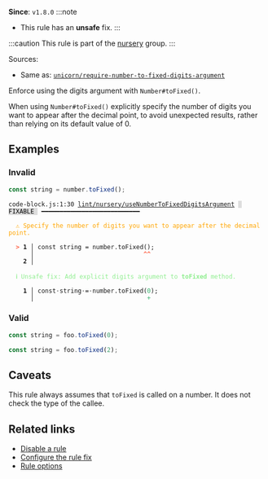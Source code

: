 **Since**: `v1.8.0`
:::note
- This rule has an **unsafe** fix.
:::

:::caution
This rule is part of the [nursery](/linter/rules/#nursery) group.
:::

Sources: 
- Same as: <a href="https://github.com/sindresorhus/eslint-plugin-unicorn/blob/main/docs/rules/require-number-to-fixed-digits-argument.md" target="_blank"><code>unicorn/require-number-to-fixed-digits-argument</code></a>

Enforce using the digits argument with `Number#toFixed()`.

When using `Number#toFixed()` explicitly specify the number of digits you want to appear after the decimal point,
to avoid unexpected results, rather than relying on its default value of 0.

## Examples

### Invalid

```js
const string = number.toFixed();
```

<pre class="language-text"><code class="language-text">code-block.js:1:30 <a href="https://biomejs.dev/linter/rules/use-number-to-fixed-digits-argument">lint/nursery/useNumberToFixedDigitsArgument</a> <span style="color: #000; background-color: #ddd;"> FIXABLE </span> ━━━━━━━━━━━━━━━━━━━━━━━━━━━<br /><br /><strong><span style="color: Orange;">  </span></strong><strong><span style="color: Orange;">⚠</span></strong> <span style="color: Orange;">Specify the number of digits you want to appear after the decimal point.</span><br />  <br /><strong><span style="color: Tomato;">  </span></strong><strong><span style="color: Tomato;">&gt;</span></strong> <strong>1 │ </strong>const string = number.toFixed();<br />   <strong>   │ </strong>                             <strong><span style="color: Tomato;">^</span></strong><strong><span style="color: Tomato;">^</span></strong><br />    <strong>2 │ </strong><br />  <br /><strong><span style="color: lightgreen;">  </span></strong><strong><span style="color: lightgreen;">ℹ</span></strong> <span style="color: lightgreen;">Unsafe fix</span><span style="color: lightgreen;">: </span><span style="color: lightgreen;">Add explicit digits argument to </span><span style="color: lightgreen;"><strong>toFixed</strong></span><span style="color: lightgreen;"> method.</span><br />  <br /><strong>  </strong><strong>  1 │ </strong>const<span style="opacity: 0.8;">·</span>string<span style="opacity: 0.8;">·</span>=<span style="opacity: 0.8;">·</span>number.toFixed(<span style="color: MediumSeaGreen;">0</span>);<br /><strong>  </strong><strong>    │ </strong>                              <span style="color: MediumSeaGreen;">+</span>  <br /></code></pre>

### Valid

```js
const string = foo.toFixed(0);
```

```js
const string = foo.toFixed(2);
```

## Caveats

This rule always assumes that `toFixed` is called on a number.
It does not check the type of the callee.

## Related links

- [Disable a rule](/linter/#disable-a-lint-rule)
- [Configure the rule fix](/linter#configure-the-rule-fix)
- [Rule options](/linter/#rule-options)
